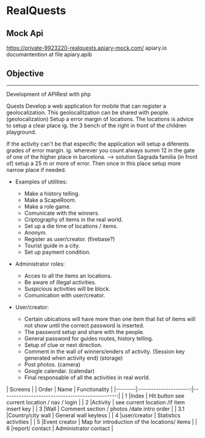 # RealQuests

## Mock Api 
https://private-9923220-realquests.apiary-mock.com/
apiary.io documantention at file apiary.apib

## Objective
-----------

Development of APIRest with php 

Quests
Develop a web application for mobile that can register a geolocalization. This geolocalitzation can be shared with people.  (geolocalization)
Setup a error margin of locations. The locations is advice to setup a clear place ig. the 3 bench of the right in front of the children playground.

If the activity can't be that especific the application will setup a diferents grades of error margin. 
ig. wherever you count always summ 12 in the gate of one of the higher place in barcelona. --> solution Sagrada familia (in front of) setup a 25 m or more of error. Then once in this place setup more narrow place if needed.

+ Examples of utilities:

    - Make a history telling.
    - Make a ScapeRoom.
    - Make a role game.
    - Comunicate with the winners.
    - Criptography of items in the real world.
    - Set up a die time of locations / items.
    - Anonym.
    - Register as user/creator. (firebase?)
    - Tourist guide in a city.
    - Set up payment condition.

+ Administrator roles: 

    - Acces to all the items an locations.
    - Be aware of illegal activities.
    - Suspicious activities will be block. 
    - Comunication with user/creator.

+ User/creator:

    - Certain ubications will have more than one item that list of items will not show until the correct password is inserted. 
    - The password setup and share with the people.
    - General password for guides routes, history telling.
    - Setup of clue or next direction.
    - Comment in the wall of winners/enders of activity. (Session key generated when activity end) (storage)
    - Post photos. (camera)
    - Google calendar. (calendar)
    - Final responsable of all the activities in real world.

| Screens                                                                         |
| Order  | Name                  | Functionality                                  |
|--------|:---------------------:|-----------------------------------------------:|
| 1      |Index                  | Hit button see current location / nav / login  |
| 2      |Activity               | see current location /if item insert key       |
| 3      |Wall                   | Comment section / photos /date intro order     |
| 3.1    |Country/city wall      | General wall keyless                           |
| 4      |user/creator           | Statistics activities                          |
| 5      |Event creator          | Map for introduction of the locations/ items   |
| 6      |report/ contact        | Administrator contact                          |

